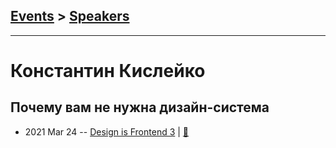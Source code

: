 ## [Events](../README.md) > [Speakers](../speakers.md)
---

# Константин Кислейко

## Почему вам не нужна дизайн-система
- 2021 Mar 24 -- [Design is Frontend 3](https://youtu.be/RaJdNFnqwO0)  | [:notebook:](https://drive.google.com/file/d/1AdYSPlWf3TTfuV4BitIL7VjsWJfVot9S/view)  
